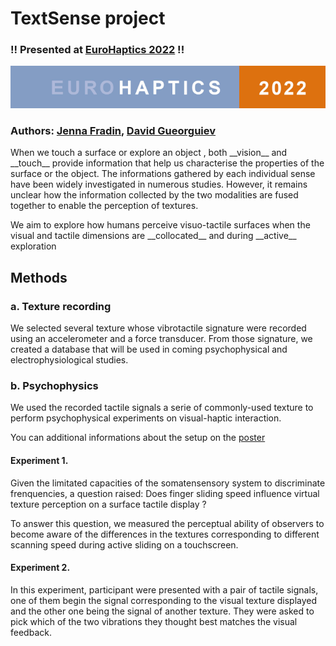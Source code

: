 # TextSense project

### !! Presented at [EuroHaptics 2022](https://www.eurohaptics2022.org/) !! 

![eurohaptics](eurohaptics_logo.PNG)

### Authors: [Jenna Fradin](https://www.isir.upmc.fr/personnel/fradin/), [David Gueorguiev](https://www.isir.upmc.fr/personnel/gueorguiev/)

<p>When we touch a surface or explore an object , both __vision__ and __touch__ provide information that help us characterise the properties of the surface or the object. The informations gathered by each individual sense have been widely investigated in numerous studies. However, it remains unclear how the information collected by the two modalities are fused together to enable the perception of textures.<p>

<p>We aim to explore how humans perceive visuo-tactile surfaces when the visual and tactile dimensions are __collocated__ and during __active__ exploration<p>

## Methods

### a. Texture recording

We selected several texture whose vibrotactile signature were recorded using an accelerometer and a force transducer. From those signature, we created a database that will be used in coming psychophysical and electrophysiological studies. 

### b. Psychophysics

We used the recorded tactile signals a serie of commonly-used texture to perform psychophysical experiments on visual-haptic interaction.

You can additional informations about the setup on the [poster](https://github.com/jennafradin/textsense?poster_WIP.pdf)

#### Experiment 1.

Given the limitated capacities of the somatensensory system to discriminate frenquencies, a question raised: Does finger sliding speed influence virtual texture perception on a surface tactile display ? 

To answer this question, we measured the perceptual ability of observers to become aware of the differences in the textures corresponding to different scanning speed during active sliding on a touchscreen.

#### Experiment 2.

In this experiment, participant were presented with a pair of tactile signals, one of them begin the signal corresponding to the visual texture displayed and the other one being the signal of another texture. They were asked to pick which of the two vibrations they thought best matches the visual feedback.



